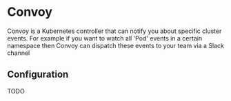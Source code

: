 # Convoy

Convoy is a Kubernetes controller that can notify you about specific cluster events. For example if you want to watch all 'Pod' events in a certain namespace then Convoy can dispatch these events to your team via a Slack channel

## Configuration

TODO
